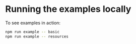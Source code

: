 # Running the examples locally
To see examples in action:
```bash
npm run example -- basic
npm run example -- resources
```
